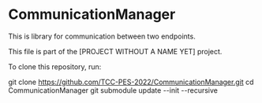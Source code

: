 # CommunicationManager

This is library for communication between two endpoints.

This file is part of the [PROJECT WITHOUT A NAME YET] project.

To clone this repository, run:

git clone https://github.com/TCC-PES-2022/CommunicationManager.git
cd CommunicationManager
git submodule update --init --recursive